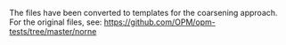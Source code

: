 The files have been converted to templates for the coarsening approach.
For the original files, see: 
https://github.com/OPM/opm-tests/tree/master/norne